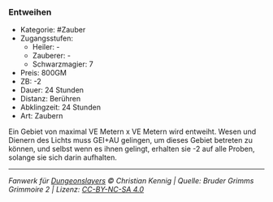### Entweihen

- Kategorie: #Zauber
- Zugangsstufen:
  - Heiler: -
  - Zauberer: -
  - Schwarzmagier: 7
- Preis: 800GM
- ZB: -2
- Dauer: 24 Stunden
- Distanz: Berühren
- Abklingzeit: 24 Stunden
- Art: Zaubern

Ein Gebiet von maximal VE Metern x VE Metern wird entweiht. Wesen und Dienern des Lichts muss GEI+AU gelingen, um dieses Gebiet betreten zu können, und selbst wenn es ihnen gelingt, erhalten sie -2 auf alle Proben, solange sie sich darin aufhalten.

---

_Fanwerk für [Dungeonslayers](https://www.dungeonslayers.net/) © Christian Kennig | Quelle: Bruder Grimms Grimmoire 2 | Lizenz: [CC-BY-NC-SA 4.0](https://creativecommons.org/licenses/by-nc-sa/4.0/deed.de)_
